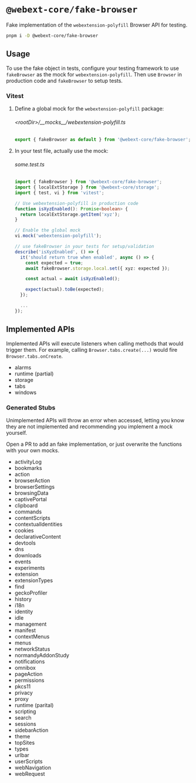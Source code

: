 # `@webext-core/fake-browser`

Fake implementation of the `webextension-polyfill` Browser API for testing.

```bash
pnpm i -D @webext-core/fake-browser
```

## Usage

To use the fake object in tests, configure your testing framework to use `fakeBrowser` as the mock for `webextension-polyfill`. Then use `Browser` in production code and `fakeBrowser` to setup tests.

### Vitest

1. Define a global mock for the `webextension-polyfill` package:

   ###### \<rootDir\>/\_\_mocks\_\_/webextension-polyfill.ts

   ```ts
   export { fakeBrowser as default } from '@webext-core/fake-browser';
   ```

2. In your test file, actually use the mock:

   ###### some.test.ts

   ```ts
   import { fakeBrowser } from '@webext-core/fake-browser';
   import { localExtStorage } from '@webext-core/storage';
   import { test, vi } from 'vitest';

   // Use webextension-polyfill in production code
   function isXyzEnabled(): Promise<boolean> {
     return localExtStorage.getItem('xyz');
   }

   // Enable the global mock
   vi.mock('webextension-polyfill');

   // use fakeBrowser in your tests for setup/validation
   describe('isXyzEnabled', () => {
     it('should return true when enabled', async () => {
       const expected = true;
       await fakeBrowser.storage.local.set({ xyz: expected });

       const actual = await isXyzEnabled();

       expect(actual).toBe(expected);
     });

     ...
   });
   ```

## Implemented APIs

Implemented APIs will execute listeners when calling methods that would trigger them. For example, calling `Browser.tabs.create(...)` would fire `Browser.tabs.onCreate`.

- alarms
- runtime (partial)
- storage
- tabs
- windows

### Generated Stubs

Unimplemented APIs will throw an error when accessed, letting you know they are not implemented and recommending you implement a mock yourself.

Open a PR to add an fake implementation, or just overwrite the functions with your own mocks.

- activityLog
- bookmarks
- action
- browserAction
- browserSettings
- browsingData
- captivePortal
- clipboard
- commands
- contentScripts
- contextualIdentities
- cookies
- declarativeContent
- devtools
- dns
- downloads
- events
- experiments
- extension
- extensionTypes
- find
- geckoProfiler
- history
- i18n
- identity
- idle
- management
- manifest
- contextMenus
- menus
- networkStatus
- normandyAddonStudy
- notifications
- omnibox
- pageAction
- permissions
- pkcs11
- privacy
- proxy
- runtime (parital)
- scripting
- search
- sessions
- sidebarAction
- theme
- topSites
- types
- urlbar
- userScripts
- webNavigation
- webRequest
